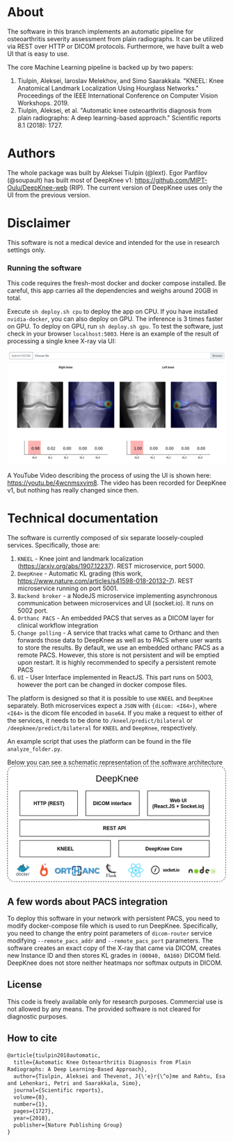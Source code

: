 # About
The software in this branch implements an automatic pipeline for osteoarthritis severity assessment from plain radiographs.
It can be utilized via REST over HTTP or DICOM protocols. Furthermore, we have built a web UI that is easy to use.

The core Machine Learning pipeline is backed up by two papers:
1. Tiulpin, Aleksei, Iaroslav Melekhov, and Simo Saarakkala. 
"KNEEL: Knee Anatomical Landmark Localization Using Hourglass Networks." 
Proceedings of the IEEE International Conference on Computer Vision Workshops. 2019.
2. Tiulpin, Aleksei, et al. 
"Automatic knee osteoarthritis diagnosis from plain radiographs: A deep learning-based approach." 
Scientific reports 8.1 (2018): 1727.

# Authors
The whole package was built by Aleksei Tiulpin (@lext). Egor Panfilov (@soupault)
has built most of DeepKnee v1: https://github.com/MIPT-Oulu/DeepKnee-web (RIP). 
The current version of DeepKnee uses only the UI from the previous version.

# Disclaimer
This software is not a medical device and intended for the use in research settings only.

### Running the software
This code requires the fresh-most docker and docker compose installed. 
Be careful, this app carries all the dependencies and weighs around 20GB in total.

Execute `sh deploy.sh cpu` to deploy the app on CPU. If you have installed `nvidia-docker`,
you can also deploy on GPU. The inference is 3 times faster on GPU. To deploy on GPU, run `sh deploy.sh gpu`. 
To test the software, just check in your browser `localhost:5003`. Here is an example of the result of processing
a single knee X-ray via UI:

<img src="pics/deepkneeui.png" width="800" alt="UI pic"/> 

A YouTube Video describing the process of using the UI is shown here: https://youtu.be/4wcnmsxvim8.
The video has been recorded for DeepKnee v1, but nothing has really changed since then.

# Technical documentation
The software is currently composed of six separate loosely-coupled services. Specifically, those are:

1. `KNEEL` - Knee joint and landmark localization (https://arxiv.org/abs/1907.12237). REST microservice, port 5000.
2. `DeepKnee` - Automatic KL grading (this work, https://www.nature.com/articles/s41598-018-20132-7). REST microservice running on port 5001.
3. `Backend broker` - a NodeJS microservice implementing asynchronous communication between microservices and UI (socket.io). It runs on 5002 port.
4. `Orthanc PACS` - An embedded PACS that serves as a DICOM layer for clinical workflow integration
5. `Change polling` - A service that tracks what came to Orthanc and then forwards those data to DeepKnee as well as 
to PACS where user wants to store the results. By default, we use an embedded orthanc PACS as a remote PACS. However, this store is not
persistent and will be emptied upon restart. It is highly recommended to specify a persistent remote PACS
6. `UI` - User Interface implemented in ReactJS. This part runs on 5003, however the port can be changed in docker compose files.


The platform is designed so that it is possible to use `KNEEL` and `DeepKnee` separately. Both microservices expect
a `JSON` with `{dicom: <I64>}`, where `<I64>` is the dicom file encoded in `base64`. If you make a request to either of the services,
it needs to be done to `/kneel/predict/bilateral` or `/deepknee/predict/bilateral` for `KNEEL` and `DeepKnee`, respectively.

An example script that uses the platform can be found in the file `analyze_folder.py`.

Below you can see a schematic representation of the software architecture
<img src="pics/deepknee-architecture.png" width="800" alt="DeepKnee Architecture"/> 


## A few words about PACS integration
To deploy this software in your network with persistent PACS, you need to modify docker-compose file which is used
to run DeepKnee. Specifically, you need to change the entry point parameters of `dicom-router` service 
modifying `--remote_pacs_addr` and `--remote_pacs_port` parameters. The software creates an exact copy of the X-ray that 
came via DICOM, creates new Instance ID and then stores KL grades in `(00040, 0A160)` DICOM field. 
DeepKnee does not store neither heatmaps nor softmax outputs in DICOM.  

## License
This code is freely available only for research purposes. Commercial use is not allowed by any means.
The provided software is not cleared for diagnostic purposes.

## How to cite
```
@article{tiulpin2018automatic,
  title={Automatic Knee Osteoarthritis Diagnosis from Plain Radiographs: A Deep Learning-Based Approach},
  author={Tiulpin, Aleksei and Thevenot, J{\'e}r{\^o}me and Rahtu, Esa and Lehenkari, Petri and Saarakkala, Simo},
  journal={Scientific reports},
  volume={8},
  number={1},
  pages={1727},
  year={2018},
  publisher={Nature Publishing Group}
}
```